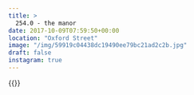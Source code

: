 ```yaml
---
title: >
  254.0 - the manor
date: 2017-10-09T07:59:50+00:00
location: "Oxford Street"
image: "/img/59919c04438dc19490ee79bc21ad2c2b.jpg"
draft: false
instagram: true
---
```


{{<photo src="/img/59919c04438dc19490ee79bc21ad2c2b.jpg">}}
